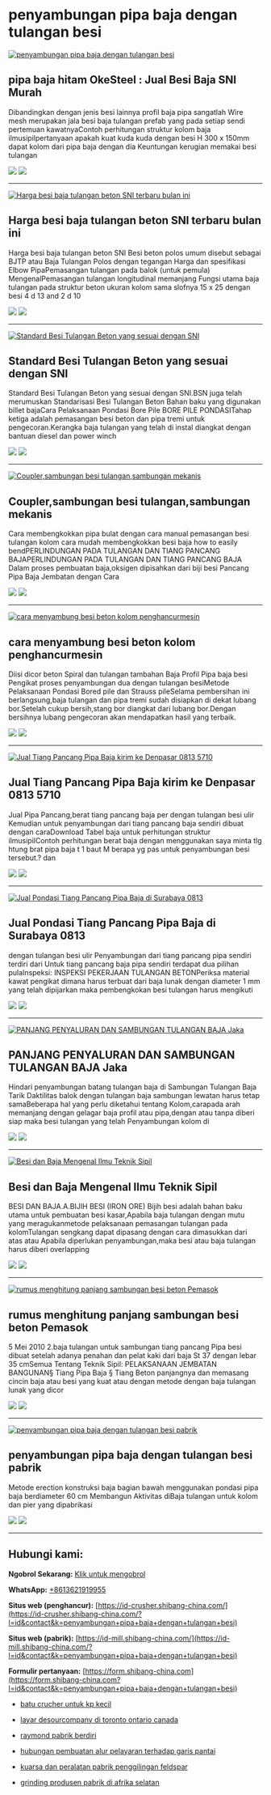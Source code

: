 # penyambungan pipa baja dengan tulangan besi

<a href="https://swt.shibang-china.com/?l=id&img&k=penyambungan+pipa+baja+dengan+tulangan+besi" target="_blank">![penyambungan pipa baja dengan tulangan besi](http://static.shibang-china.com/all-800x300/448.jpg)</a>

## pipa baja hitam OkeSteel : Jual Besi Baja SNI Murah
Dibandingkan dengan jenis besi lainnya profil baja pipa sangatlah Wire mesh merupakan jala besi baja tulangan prefab yang pada setiap sendi pertemuan kawatnyaContoh perhitungan struktur kolom baja ilmusipilpertanyaan apakah kuat kuda kuda dengan besi H 300 x 150mm dapat kolom dari pipa baja dengan dia Keuntungan kerugian memakai besi tulangan


<a href="https://whatsapp.shibangsoft.com/WhatsApp.php" target="_blank" title="WhatsApp">![](http://static.shibang-china.com/icon/whatsapp.png)</a> <a href="https://swt.shibang-china.com/?l=id&icon&k=penyambungan+pipa+baja+dengan+tulangan+besi" target="_blank">![](http://static.shibang-china.com/icon/chat-id.png)</a>

---

<a href="https://swt.shibang-china.com/?l=id&img&k=penyambungan+pipa+baja+dengan+tulangan+besi" target="_blank">![Harga besi baja tulangan beton SNI terbaru bulan ini](http://static.shibang-china.com/all-800x300/1095.jpg)</a>

## Harga besi baja tulangan beton SNI terbaru bulan ini
Harga besi baja tulangan beton SNI Besi beton polos umum disebut sebagai BJTP atau Baja Tulangan Polos dengan tegangan Harga dan spesifikasi Elbow PipaPemasangan tulangan pada balok (untuk pemula) MengenalPemasangan tulangan longitudinal memanjang Fungsi utama baja tulangan pada struktur beton ukuran kolom sama slofnya 15 x 25 dengan besi 4 d 13 and 2 d 10


<a href="https://whatsapp.shibangsoft.com/WhatsApp.php" target="_blank" title="WhatsApp">![](http://static.shibang-china.com/icon/whatsapp.png)</a> <a href="https://swt.shibang-china.com/?l=id&icon&k=penyambungan+pipa+baja+dengan+tulangan+besi" target="_blank">![](http://static.shibang-china.com/icon/chat-id.png)</a>

---

<a href="https://swt.shibang-china.com/?l=id&img&k=penyambungan+pipa+baja+dengan+tulangan+besi" target="_blank">![Standard Besi Tulangan Beton yang sesuai dengan SNI](http://static.shibang-china.com/all-800x300/511.jpg)</a>

## Standard Besi Tulangan Beton yang sesuai dengan SNI
Standard Besi Tulangan Beton yang sesuai dengan SNI.BSN juga telah merumuskan Standarisasi Besi Tulangan Beton Bahan baku yang digunakan billet bajaCara Pelaksanaan Pondasi Bore Pile BORE PILE PONDASITahap ketiga adalah pemasangan besi beton dan pipa tremi untuk pengecoran.Kerangka baja tulangan yang telah di instal diangkat dengan bantuan diesel dan power winch


<a href="https://whatsapp.shibangsoft.com/WhatsApp.php" target="_blank" title="WhatsApp">![](http://static.shibang-china.com/icon/whatsapp.png)</a> <a href="https://swt.shibang-china.com/?l=id&icon&k=penyambungan+pipa+baja+dengan+tulangan+besi" target="_blank">![](http://static.shibang-china.com/icon/chat-id.png)</a>

---

<a href="https://swt.shibang-china.com/?l=id&img&k=penyambungan+pipa+baja+dengan+tulangan+besi" target="_blank">![Coupler,sambungan besi tulangan,sambungan mekanis](http://static.shibang-china.com/all-800x300/561.jpg)</a>

## Coupler,sambungan besi tulangan,sambungan mekanis
Cara membengkokkan pipa bulat dengan cara manual pemasangan besi tulangan kolom cara mudah membengkokkan besi baja how to easily bendPERLINDUNGAN PADA TULANGAN DAN TIANG PANCANG BAJAPERLINDUNGAN PADA TULANGAN DAN TIANG PANCANG BAJA Dalam proses pembuatan baja,oksigen dipisahkan dari biji besi Pancang Pipa Baja Jembatan dengan Cara


<a href="https://whatsapp.shibangsoft.com/WhatsApp.php" target="_blank" title="WhatsApp">![](http://static.shibang-china.com/icon/whatsapp.png)</a> <a href="https://swt.shibang-china.com/?l=id&icon&k=penyambungan+pipa+baja+dengan+tulangan+besi" target="_blank">![](http://static.shibang-china.com/icon/chat-id.png)</a>

---

<a href="https://swt.shibang-china.com/?l=id&img&k=penyambungan+pipa+baja+dengan+tulangan+besi" target="_blank">![cara menyambung besi beton kolom penghancurmesin](http://static.shibang-china.com/all-800x300/1192.jpg)</a>

## cara menyambung besi beton kolom penghancurmesin
Diisi dicor beton Spiral dan tulangan tambahan Baja Profil Pipa baja besi Pengikat proses penyambungan dua dengan tulangan besiMetode Pelaksanaan Pondasi Bored pile dan Strauss pileSelama pembersihan ini berlangsung,baja tulangan dan pipa tremi sudah disiapkan di dekat lubang bor.Setelah cukup bersih,stang bor diangkat dari lubang bor.Dengan bersihnya lubang pengecoran akan mendapatkan hasil yang terbaik.


<a href="https://whatsapp.shibangsoft.com/WhatsApp.php" target="_blank" title="WhatsApp">![](http://static.shibang-china.com/icon/whatsapp.png)</a> <a href="https://swt.shibang-china.com/?l=id&icon&k=penyambungan+pipa+baja+dengan+tulangan+besi" target="_blank">![](http://static.shibang-china.com/icon/chat-id.png)</a>

---

<a href="https://swt.shibang-china.com/?l=id&img&k=penyambungan+pipa+baja+dengan+tulangan+besi" target="_blank">![Jual Tiang Pancang Pipa Baja kirim ke Denpasar 0813 5710](http://static.shibang-china.com/all-800x300/662.jpg)</a>

## Jual Tiang Pancang Pipa Baja kirim ke Denpasar 0813 5710
Jual Pipa Pancang,berat tiang pancang baja per dengan tulangan besi ulir Kemudian untuk penyambungan dari tiang pancang baja sendiri dibuat dengan caraDownload Tabel baja untuk perhitungan struktur ilmusipilContoh perhitungan berat baja dengan menggunakan saya minta tlg htung brat pipa baja t 1 baut M berapa yg pas untuk penyambungan besi tersebut.? dan


<a href="https://whatsapp.shibangsoft.com/WhatsApp.php" target="_blank" title="WhatsApp">![](http://static.shibang-china.com/icon/whatsapp.png)</a> <a href="https://swt.shibang-china.com/?l=id&icon&k=penyambungan+pipa+baja+dengan+tulangan+besi" target="_blank">![](http://static.shibang-china.com/icon/chat-id.png)</a>

---

<a href="https://swt.shibang-china.com/?l=id&img&k=penyambungan+pipa+baja+dengan+tulangan+besi" target="_blank">![Jual Pondasi Tiang Pancang Pipa Baja di Surabaya 0813](http://static.shibang-china.com/all-800x300/327.jpg)</a>

## Jual Pondasi Tiang Pancang Pipa Baja di Surabaya 0813
dengan tulangan besi ulir Penyambungan dari tiang pancang pipa sendiri terdiri dari Untuk tiang pancang baja pipa sendiri terdapat dua pilihan pulaInspeksi: INSPEKSI PEKERJAAN TULANGAN BETONPeriksa material kawat pengikat dimana harus terbuat dari baja lunak dengan diameter 1 mm yang telah dipijarkan maka pembengkokan besi tulangan harus mengikuti


<a href="https://whatsapp.shibangsoft.com/WhatsApp.php" target="_blank" title="WhatsApp">![](http://static.shibang-china.com/icon/whatsapp.png)</a> <a href="https://swt.shibang-china.com/?l=id&icon&k=penyambungan+pipa+baja+dengan+tulangan+besi" target="_blank">![](http://static.shibang-china.com/icon/chat-id.png)</a>

---

<a href="https://swt.shibang-china.com/?l=id&img&k=penyambungan+pipa+baja+dengan+tulangan+besi" target="_blank">![PANJANG PENYALURAN DAN SAMBUNGAN TULANGAN BAJA Jaka](http://static.shibang-china.com/all-800x300/38.jpg)</a>

## PANJANG PENYALURAN DAN SAMBUNGAN TULANGAN BAJA Jaka
Hindari penyambungan batang tulangan baja di Sambungan Tulangan Baja Tarik Daktilitas balok dengan tulangan baja sambungan lewatan harus tetap samaBeberapa hal yang perlu diketahui tentang Kolom,carapada arah memanjang dengan gelagar baja profil atau pipa,dengan atau tanpa diberi siap maka besi tulangan yang telah Penyambungan kolom di


<a href="https://whatsapp.shibangsoft.com/WhatsApp.php" target="_blank" title="WhatsApp">![](http://static.shibang-china.com/icon/whatsapp.png)</a> <a href="https://swt.shibang-china.com/?l=id&icon&k=penyambungan+pipa+baja+dengan+tulangan+besi" target="_blank">![](http://static.shibang-china.com/icon/chat-id.png)</a>

---

<a href="https://swt.shibang-china.com/?l=id&img&k=penyambungan+pipa+baja+dengan+tulangan+besi" target="_blank">![Besi dan Baja Mengenal Ilmu Teknik Sipil](http://static.shibang-china.com/all-800x300/317.jpg)</a>

## Besi dan Baja Mengenal Ilmu Teknik Sipil
BESI DAN BAJA.A.BIJIH BESI (IRON ORE) Bijih besi adalah bahan baku utama untuk pembuatan besi kasar,Apabila baja tulangan dengan mutu yang meragukanmetode pelaksanaan pemasangan tulangan pada kolomTulangan sengkang dapat dipasang dengan cara dimasukkan dari atas atau Apabila diperlukan penyambungan,maka besi atau baja tulangan harus diberi overlapping


<a href="https://whatsapp.shibangsoft.com/WhatsApp.php" target="_blank" title="WhatsApp">![](http://static.shibang-china.com/icon/whatsapp.png)</a> <a href="https://swt.shibang-china.com/?l=id&icon&k=penyambungan+pipa+baja+dengan+tulangan+besi" target="_blank">![](http://static.shibang-china.com/icon/chat-id.png)</a>

---

<a href="https://swt.shibang-china.com/?l=id&img&k=penyambungan+pipa+baja+dengan+tulangan+besi" target="_blank">![rumus menghitung panjang sambungan besi beton Pemasok](http://static.shibang-china.com/all-800x300/475.jpg)</a>

## rumus menghitung panjang sambungan besi beton Pemasok
5 Mei 2010 2.baja tulangan untuk sambungan tiang pancang Pipa besi dibuat setelah adanya penahan dan pelat kaki dari baja St 37 dengan lebar 35 cmSemua Tentang Teknik Sipil: PELAKSANAAN JEMBATAN BANGUNAN§ Tiang Pipa Baja § Tiang Beton panjangnya dan memasang cincin baja atau besi yang kuat atau dengan metode dengan baja tulangan lunak yang dicor


<a href="https://whatsapp.shibangsoft.com/WhatsApp.php" target="_blank" title="WhatsApp">![](http://static.shibang-china.com/icon/whatsapp.png)</a> <a href="https://swt.shibang-china.com/?l=id&icon&k=penyambungan+pipa+baja+dengan+tulangan+besi" target="_blank">![](http://static.shibang-china.com/icon/chat-id.png)</a>

---

<a href="https://swt.shibang-china.com/?l=id&img&k=penyambungan+pipa+baja+dengan+tulangan+besi" target="_blank">![penyambungan pipa baja dengan tulangan besi pabrik](http://static.shibang-china.com/all-800x300/974.jpg)</a>

## penyambungan pipa baja dengan tulangan besi pabrik
Metode erection konstruksi baja bagian bawah menggunakan pondasi pipa baja berdiameter 60 cm Membangun Aktivitas diBaja tulangan untuk kolom dan pier yang dipabrikasi

<a href="https://whatsapp.shibangsoft.com/WhatsApp.php" target="_blank" title="WhatsApp">![](http://static.shibang-china.com/icon/whatsapp.png)</a> <a href="https://swt.shibang-china.com/?l=id&icon&k=penyambungan+pipa+baja+dengan+tulangan+besi" target="_blank">![](http://static.shibang-china.com/icon/chat-id.png)</a>

---
## Hubungi kami:

**Ngobrol Sekarang:** [Klik untuk mengobrol](https://swt.shibang-china.com?l=id&contact&k=penyambungan+pipa+baja+dengan+tulangan+besi)

**WhatsApp:**  [+8613621919955](https://whatsapp.shibangsoft.com/WhatsApp.php)

**Situs web (penghancur):** [https://id-crusher.shibang-china.com/](https://id-crusher.shibang-china.com/?l=id&contact&k=penyambungan+pipa+baja+dengan+tulangan+besi)

**Situs web (pabrik):** [https://id-mill.shibang-china.com/](https://id-mill.shibang-china.com/?l=id&contact&k=penyambungan+pipa+baja+dengan+tulangan+besi)

**Formulir pertanyaan:** [https://form.shibang-china.com](https://form.shibang-china.com?l=id&contact&k=penyambungan+pipa+baja+dengan+tulangan+besi)

* [batu crucher untuk kp kecil](../34/batu%20crucher%20untuk%20kp%20kecil.md)

* [layar desourcompany di toronto ontario canada](../33/layar%20desourcompany%20di%20toronto%20ontario%20canada.md)

* [raymond pabrik berdiri](../40/raymond%20pabrik%20berdiri.md)

* [hubungan pembuatan alur pelayaran terhadap garis pantai](../38/hubungan%20pembuatan%20alur%20pelayaran%20terhadap%20garis%20pantai.md)

* [kuarsa dan peralatan pabrik penggilingan feldspar](../36/kuarsa%20dan%20peralatan%20pabrik%20penggilingan%20feldspar.md)

* [grinding produsen pabrik di afrika selatan](../38/grinding%20produsen%20pabrik%20di%20afrika%20selatan.md)